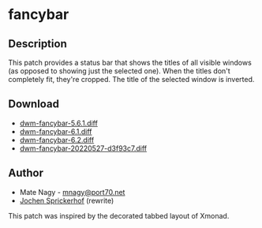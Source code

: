 fancybar
========

Description
-----------
This patch provides a status bar that shows the titles of all visible windows
(as opposed to showing just the selected one). When the titles don't completely
fit, they're cropped. The title of the selected window is inverted.

Download
--------
* [dwm-fancybar-5.6.1.diff](dwm-fancybar-5.6.1.diff)
* [dwm-fancybar-6.1.diff](dwm-fancybar-6.1.diff)
* [dwm-fancybar-6.2.diff](dwm-fancybar-6.2.diff)
* [dwm-fancybar-20220527-d3f93c7.diff](dwm-fancybar-20220527-d3f93c7.diff)

Author
------
* Mate Nagy - <mnagy@port70.net>
* [Jochen Sprickerhof](mailto:project@firstname.lastname.de) (rewrite)

This patch was inspired by the decorated tabbed layout of Xmonad.
